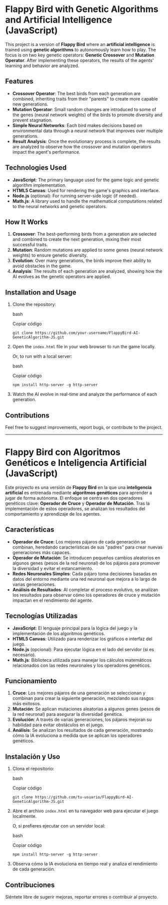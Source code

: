# Flappy Bird with Genetic Algorithms and Artificial Intelligence (JavaScript)

This project is a version of **Flappy Bird** where an **artificial intelligence** is trained using **genetic algorithms** to autonomously learn how to play. The focus is on two key genetic operators: **Genetic Crossover** and **Mutation Operator**. After implementing these operators, the results of the agents' learning and behavior are analyzed.

## Features

-   **Crossover Operator**: The best birds from each generation are combined, inheriting traits from their "parents" to create more capable new generations.
-   **Mutation Operator**: Small random changes are introduced to some of the genes (neural network weights) of the birds to promote diversity and prevent stagnation.
-   **Simple Neural Networks**: Each bird makes decisions based on environmental data through a neural network that improves over multiple generations.
-   **Result Analysis**: Once the evolutionary process is complete, the results are analyzed to observe how the crossover and mutation operators impact the agent's performance.

## Technologies Used

-   **JavaScript**: The primary language used for the game logic and genetic algorithm implementation.
-   **HTML5 Canvas**: Used for rendering the game's graphics and interface.
-   **Node.js** (optional): For running server-side logic (if needed).
-   **Math.js**: A library used to handle the mathematical computations related to the neural networks and genetic operators.

## How It Works

1.  **Crossover**: The best-performing birds from a generation are selected and combined to create the next generation, mixing their most successful traits.
2.  **Mutation**: Random mutations are applied to some genes (neural network weights) to ensure genetic diversity.
3.  **Evolution**: Over many generations, the birds improve their ability to avoid obstacles in the game.
4.  **Analysis**: The results of each generation are analyzed, showing how the AI evolves as the genetic operators are applied.

## Installation and Usage

1.  Clone the repository:
    
    bash
    
    Copiar código
    
    `git clone https://github.com/your-username/FlappyBird-AI-GeneticAlgorithm-JS.git` 
    
2.  Open the `index.html` file in your web browser to run the game locally.
    
    Or, to run with a local server:
    
    bash
    
    Copiar código
    
    `npm install http-server -g
    http-server` 
    
3.  Watch the AI evolve in real-time and analyze the performance of each generation.
    

## Contributions

Feel free to suggest improvements, report bugs, or contribute to the project.

----------

# Flappy Bird con Algoritmos Genéticos e Inteligencia Artificial (JavaScript)

Este proyecto es una versión de **Flappy Bird** en la que una **inteligencia artificial** es entrenada mediante **algoritmos genéticos** para aprender a jugar de forma autónoma. El enfoque se centra en dos operadores genéticos clave: **Operador de Cruce** y **Operador de Mutación**. Tras la implementación de estos operadores, se analizan los resultados del comportamiento y aprendizaje de los agentes.

## Características

-   **Operador de Cruce**: Los mejores pájaros de cada generación se combinan, heredando características de sus "padres" para crear nuevas generaciones más capaces.
-   **Operador de Mutación**: Se introducen pequeños cambios aleatorios en algunos genes (pesos de la red neuronal) de los pájaros para promover la diversidad y evitar el estancamiento.
-   **Redes Neuronales Simples**: Cada pájaro toma decisiones basadas en datos del entorno mediante una red neuronal que mejora a lo largo de varias generaciones.
-   **Análisis de Resultados**: Al completar el proceso evolutivo, se analizan los resultados para observar cómo los operadores de cruce y mutación impactan en el rendimiento del agente.

## Tecnologías Utilizadas

-   **JavaScript**: El lenguaje principal para la lógica del juego y la implementación de los algoritmos genéticos.
-   **HTML5 Canvas**: Utilizado para renderizar los gráficos e interfaz del juego.
-   **Node.js** (opcional): Para ejecutar lógica en el lado del servidor (si es necesario).
-   **Math.js**: Biblioteca utilizada para manejar los cálculos matemáticos relacionados con las redes neuronales y los operadores genéticos.

## Funcionamiento

1.  **Cruce**: Los mejores pájaros de una generación se seleccionan y combinan para crear la siguiente generación, mezclando sus rasgos más exitosos.
2.  **Mutación**: Se aplican mutaciones aleatorias a algunos genes (pesos de la red neuronal) para asegurar la diversidad genética.
3.  **Evolución**: A través de varias generaciones, los pájaros mejoran su habilidad para evitar obstáculos en el juego.
4.  **Análisis**: Se analizan los resultados de cada generación, mostrando cómo la IA evoluciona a medida que se aplican los operadores genéticos.

## Instalación y Uso

1.  Clona el repositorio:
    
    bash
    
    Copiar código
    
    `git clone https://github.com/tu-usuario/FlappyBird-AI-GeneticAlgorithm-JS.git` 
    
2.  Abre el archivo `index.html` en tu navegador web para ejecutar el juego localmente.
    
    O, si prefieres ejecutar con un servidor local:
    
    bash
    
    Copiar código
    
    `npm install http-server -g
    http-server` 
    
3.  Observa cómo la IA evoluciona en tiempo real y analiza el rendimiento de cada generación.
    

## Contribuciones

Siéntete libre de sugerir mejoras, reportar errores o contribuir al proyecto.